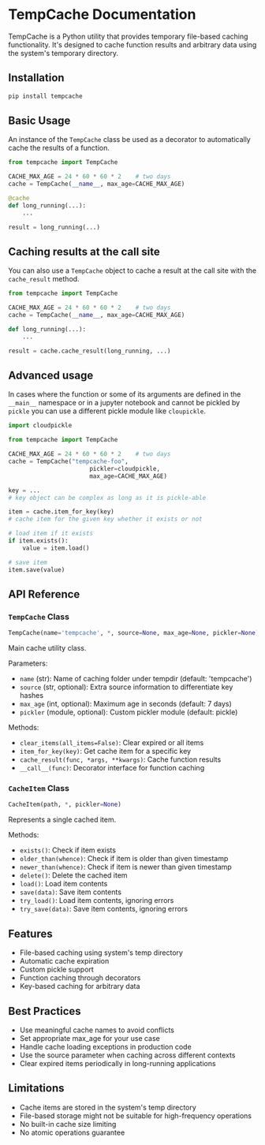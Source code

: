 # TempCache Documentation

TempCache is a Python utility that provides temporary file-based caching functionality. It's designed to cache function results and arbitrary data using the system's temporary directory.


## Installation

```bash
pip install tempcache
```

## Basic Usage

An instance of the `TempCache` class be used as a decorator
to automatically cache the results of a function.

```python
from tempcache import TempCache

CACHE_MAX_AGE = 24 * 60 * 60 * 2    # two days
cache = TempCache(__name__, max_age=CACHE_MAX_AGE)

@cache
def long_running(...):
    ...

result = long_running(...)
```

## Caching results at the call site

You can also use a `TempCache` object to cache a result
at the call site with the `cache_result` method. 

```python
from tempcache import TempCache

CACHE_MAX_AGE = 24 * 60 * 60 * 2    # two days
cache = TempCache(__name__, max_age=CACHE_MAX_AGE)

def long_running(...):
    ...

result = cache.cache_result(long_running, ...)
```

## Advanced usage

In cases where the function or some of its arguments
are defined in the `__main__` namespace or in a jupyter notebook
and cannot be pickled by `pickle` you can use a different pickle module
like `cloupickle`.


```python
import cloudpickle

from tempcache import TempCache

CACHE_MAX_AGE = 24 * 60 * 60 * 2    # two days
cache = TempCache("tempcache-foo",
                       pickler=cloudpickle,
                       max_age=CACHE_MAX_AGE)

key = ...
# key object can be complex as long as it is pickle-able

item = cache.item_for_key(key)
# cache item for the given key whether it exists or not

# load item if it exists
if item.exists():
    value = item.load()

# save item
item.save(value)
```

## API Reference

### `TempCache` Class

```python
TempCache(name='tempcache', *, source=None, max_age=None, pickler=None)
```

Main cache utility class.

Parameters:
- `name` (str): Name of caching folder under tempdir (default: 'tempcache')
- `source` (str, optional): Extra source information to differentiate key hashes
- `max_age` (int, optional): Maximum age in seconds (default: 7 days)
- `pickler` (module, optional): Custom pickler module (default: pickle)

Methods:
- `clear_items(all_items=False)`: Clear expired or all items
- `item_for_key(key)`: Get cache item for a specific key
- `cache_result(func, *args, **kwargs)`: Cache function results
- `__call__(func)`: Decorator interface for function caching

### `CacheItem` Class

```python
CacheItem(path, *, pickler=None)
```

Represents a single cached item.

Methods:
- `exists()`: Check if item exists
- `older_than(whence)`: Check if item is older than given timestamp
- `newer_than(whence)`: Check if item is newer than given timestamp
- `delete()`: Delete the cached item
- `load()`: Load item contents
- `save(data)`: Save item contents
- `try_load()`: Load item contents, ignoring errors
- `try_save(data)`: Save item contents, ignoring errors


## Features

- File-based caching using system's temp directory
- Automatic cache expiration
- Custom pickle support
- Function caching through decorators
- Key-based caching for arbitrary data


## Best Practices

- Use meaningful cache names to avoid conflicts
- Set appropriate max_age for your use case
- Handle cache loading exceptions in production code
- Use the source parameter when caching across different contexts
- Clear expired items periodically in long-running applications

## Limitations

- Cache items are stored in the system's temp directory
- File-based storage might not be suitable for high-frequency operations
- No built-in cache size limiting
- No atomic operations guarantee

